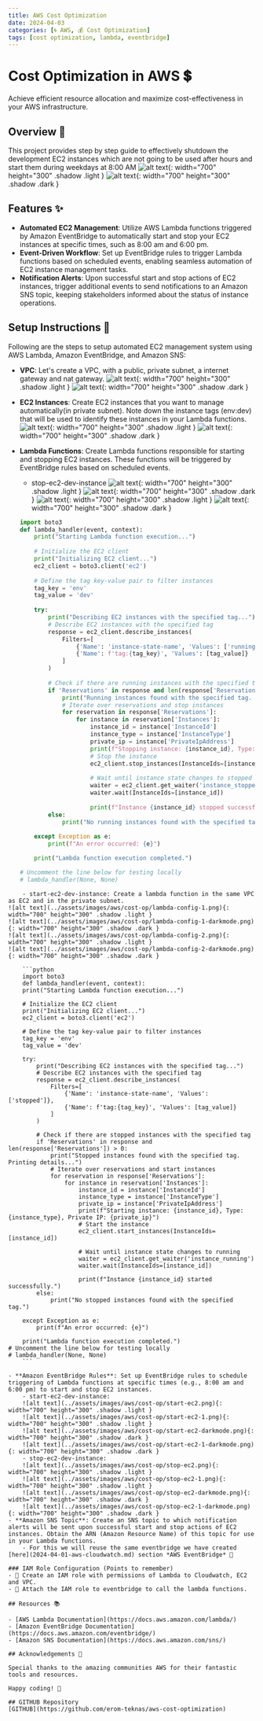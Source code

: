```yaml
---
title: AWS Cost Optimization
date: 2024-04-03
categories: [🌀 AWS, 💰 Cost Optimization]
tags: [cost optimization, lambda, eventbridge]
---
```


# Cost Optimization in AWS 💲
Achieve efficient resource allocation and maximize cost-effectiveness in your AWS infrastructure.

## Overview 📝
This project provides step by step guide to effectively shutdown the development EC2 instances which are not going to be used after hours and start them during weekdays at 8:00 AM
![alt text](../assets/images/aws/cost-op/costop.png){: width="700" height="300" .shadow .light }
![alt text](../assets/images/aws/cost-op/costop-darkmode.png){: width="700" height="300" .shadow .dark }
## Features ✨

- **Automated EC2 Management**: Utilize AWS Lambda functions triggered by Amazon EventBridge to automatically start and stop your EC2 instances at specific times, such as 8:00 am and 6:00 pm.
- **Event-Driven Workflow**: Set up EventBridge rules to trigger Lambda functions based on scheduled events, enabling seamless automation of EC2 instance management tasks.
- **Notification Alerts**: Upon successful start and stop actions of EC2 instances, trigger additional events to send notifications to an Amazon SNS topic, keeping stakeholders informed about the status of instance operations.


## Setup Instructions 🚧
Following are the steps to setup automated EC2 management system using AWS Lambda, Amazon EventBridge, and Amazon SNS:
- **VPC**: Let's create a VPC, with a public, private subnet, a internet gateway and nat gateway.
![alt text](../assets/images/aws/cost-op/vpc.png){: width="700" height="300" .shadow .light }
![alt text](../assets/images/aws/cost-op/vpc-darkmode.png){: width="700" height="300" .shadow .dark }
- **EC2 Instances**: Create EC2 instances that you want to manage automatically(in private subnet). Note down the instance tags (env:dev) that will be used to identify these instances in your Lambda functions.
![alt text](../assets/images/aws/cost-op/ec2.png){: width="700" height="300" .shadow .light }
![alt text](../assets/images/aws/cost-op/ec2-darkmode.png){: width="700" height="300" .shadow .dark }
- **Lambda Functions**: Create Lambda functions responsible for starting and stopping EC2 instances. These functions will be triggered by EventBridge rules based on scheduled events.
    - stop-ec2-dev-instance
![alt text](../assets/images/aws/cost-op/lambda-config-1.png){: width="700" height="300" .shadow .light }
![alt text](../assets/images/aws/cost-op/lambda-config-1-darkmode.png){: width="700" height="300" .shadow .dark }
![alt text](../assets/images/aws/cost-op/lambda-config-2.png){: width="700" height="300" .shadow .light }
![alt text](../assets/images/aws/cost-op/lambda-config-2-darkmode.png){: width="700" height="300" .shadow .dark }

    ```python
    import boto3
    def lambda_handler(event, context):
        print("Starting Lambda function execution...")
        
        # Initialize the EC2 client
        print("Initializing EC2 client...")
        ec2_client = boto3.client('ec2')
        
        # Define the tag key-value pair to filter instances
        tag_key = 'env'
        tag_value = 'dev'
        
        try:
            print("Describing EC2 instances with the specified tag...")
            # Describe EC2 instances with the specified tag
            response = ec2_client.describe_instances(
                Filters=[
                    {'Name': 'instance-state-name', 'Values': ['running']},
                    {'Name': f'tag:{tag_key}', 'Values': [tag_value]}
                ]
            )
            
            # Check if there are running instances with the specified tag
            if 'Reservations' in response and len(response['Reservations']) > 0:
                print("Running instances found with the specified tag. Printing details...")
                # Iterate over reservations and stop instances
                for reservation in response['Reservations']:
                    for instance in reservation['Instances']:
                        instance_id = instance['InstanceId']
                        instance_type = instance['InstanceType']
                        private_ip = instance['PrivateIpAddress']
                        print(f"Stopping instance: {instance_id}, Type: {instance_type}, Private IP: {private_ip}")
                        # Stop the instance
                        ec2_client.stop_instances(InstanceIds=[instance_id])
                        
                        # Wait until instance state changes to stopped
                        waiter = ec2_client.get_waiter('instance_stopped')
                        waiter.wait(InstanceIds=[instance_id])
                        
                        print(f"Instance {instance_id} stopped successfully.")
            else:
                print("No running instances found with the specified tag.")
        
        except Exception as e:
            print(f"An error occurred: {e}")

        print("Lambda function execution completed.")

    # Uncomment the line below for testing locally
    # lambda_handler(None, None)
```
    - start-ec2-dev-instance: Create a lambda function in the same VPC as EC2 and in the private subnet.
![alt text](../assets/images/aws/cost-op/lambda-config-1.png){: width="700" height="300" .shadow .light }
![alt text](../assets/images/aws/cost-op/lambda-config-1-darkmode.png){: width="700" height="300" .shadow .dark }
![alt text](../assets/images/aws/cost-op/lambda-config-2.png){: width="700" height="300" .shadow .light }
![alt text](../assets/images/aws/cost-op/lambda-config-2-darkmode.png){: width="700" height="300" .shadow .dark }

    ```python
    import boto3
    def lambda_handler(event, context):
    print("Starting Lambda function execution...")
    
    # Initialize the EC2 client
    print("Initializing EC2 client...")
    ec2_client = boto3.client('ec2')
    
    # Define the tag key-value pair to filter instances
    tag_key = 'env'
    tag_value = 'dev'
    
    try:
        print("Describing EC2 instances with the specified tag...")
        # Describe EC2 instances with the specified tag
        response = ec2_client.describe_instances(
            Filters=[
                {'Name': 'instance-state-name', 'Values': ['stopped']},
                {'Name': f'tag:{tag_key}', 'Values': [tag_value]}
            ]
        )
        
        # Check if there are stopped instances with the specified tag
        if 'Reservations' in response and len(response['Reservations']) > 0:
            print("Stopped instances found with the specified tag. Printing details...")
            # Iterate over reservations and start instances
            for reservation in response['Reservations']:
                for instance in reservation['Instances']:
                    instance_id = instance['InstanceId']
                    instance_type = instance['InstanceType']
                    private_ip = instance['PrivateIpAddress']
                    print(f"Starting instance: {instance_id}, Type: {instance_type}, Private IP: {private_ip}")
                    # Start the instance
                    ec2_client.start_instances(InstanceIds=[instance_id])
                    
                    # Wait until instance state changes to running
                    waiter = ec2_client.get_waiter('instance_running')
                    waiter.wait(InstanceIds=[instance_id])
                    
                    print(f"Instance {instance_id} started successfully.")
        else:
            print("No stopped instances found with the specified tag.")
    
    except Exception as e:
        print(f"An error occurred: {e}")

    print("Lambda function execution completed.")
# Uncomment the line below for testing locally
# lambda_handler(None, None)
    ```

- **Amazon EventBridge Rules**: Set up EventBridge rules to schedule triggering of Lambda functions at specific times (e.g., 8:00 am and 6:00 pm) to start and stop EC2 instances.
    - start-ec2-dev-instance:
    ![alt text](../assets/images/aws/cost-op/start-ec2.png){: width="700" height="300" .shadow .light }
    ![alt text](../assets/images/aws/cost-op/start-ec2-1.png){: width="700" height="300" .shadow .light }
    ![alt text](../assets/images/aws/cost-op/start-ec2-darkmode.png){: width="700" height="300" .shadow .dark }
    ![alt text](../assets/images/aws/cost-op/start-ec2-1-darkmode.png){: width="700" height="300" .shadow .dark }
    - stop-ec2-dev-instance:
    ![alt text](../assets/images/aws/cost-op/stop-ec2.png){: width="700" height="300" .shadow .light }
    ![alt text](../assets/images/aws/cost-op/stop-ec2-1.png){: width="700" height="300" .shadow .light }
    ![alt text](../assets/images/aws/cost-op/stop-ec2-darkmode.png){: width="700" height="300" .shadow .dark }
    ![alt text](../assets/images/aws/cost-op/stop-ec2-1-darkmode.png){: width="700" height="300" .shadow .dark }
- **Amazon SNS Topic**: Create an SNS topic to which notification alerts will be sent upon successful start and stop actions of EC2 instances. Obtain the ARN (Amazon Resource Name) of this topic for use in your Lambda functions.
    - For this we will reuse the same eventbridge we have created [here](2024-04-01-aws-cloudwatch.md) section *AWS EventBridge* 🎉

### IAM Role Configuration (Points to remember)
- 🤝 Create an IAM role with permissions of Lambda to Cloudwatch, EC2 and VPC.
- 📜 Attach the IAM role to eventbridge to call the lambda functions.

## Resources 📚

- [AWS Lambda Documentation](https://docs.aws.amazon.com/lambda/)
- [Amazon EventBridge Documentation](https://docs.aws.amazon.com/eventbridge/)
- [Amazon SNS Documentation](https://docs.aws.amazon.com/sns/)

## Acknowledgements 🙏

Special thanks to the amazing communities AWS for their fantastic tools and resources.

Happy coding! 🎉

## GITHUB Repository 
[GITHUB](https://github.com/erom-teknas/aws-cost-optimization)
